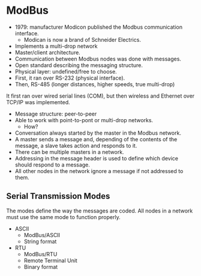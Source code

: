 # ModBus
- 1979: manufacturer Modicon published the Modbus communication interface.
    * Modican is now a brand of Schneider Electrics.
- Implements a multi-drop network
- Master/client architecture.
- Communication between Modbus nodes was done with messages.
- Open standard describing the messaging structure.
- Physical layer: undefined/free to choose.
- First, it ran over RS-232 (physical interface).
- Then, RS-485 (longer distances, higher speeds, true multi-drop)


It first ran over wired serial lines (COM), but then wireless and Ethernet over TCP/IP was implemented.


- Message structure: peer-to-peer
- Able to work with point-to-pont or multi-drop networks.
    + How?
- Conversation always started by the master in the Modbus network.
-  A master sends a message and, depending of the contents of the message, a slave takes action and responds to it.
- There can be multiple masters in a network.
- Addressing in the message header is used to define which device should respond to a message. 
- All other nodes in the network ignore a message if not addressed to them.


## Serial Transmission Modes
The modes define the way the messages are coded. All nodes in a network must use the same mode to function properly.

- ASCII
    * ModBus/ASCII
    * String format
- RTU
    * ModBus/RTU
    * Remote Terminal Unit 
    * Binary format